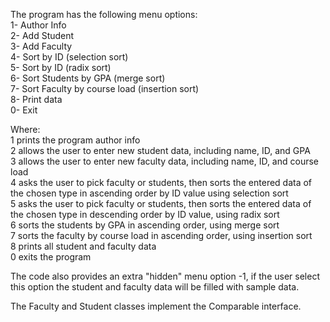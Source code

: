 The program has the following menu options:  
1- Author Info  
2- Add Student  
3- Add Faculty  
4- Sort by ID (selection sort)  
5- Sort by ID (radix sort)  
6- Sort Students by GPA (merge sort)  
7- Sort Faculty by course load (insertion sort)  
8- Print data  
0- Exit  

Where:  
1 prints the program author info  
2 allows the user to enter new student data, including name, ID, and GPA  
3 allows the user to enter new faculty data, including name, ID, and course load  
4 asks the user to pick faculty or students, then sorts the entered data of the chosen type in ascending order by ID value using selection sort  
5 asks the user to pick faculty or students, then sorts the entered data of the chosen type in descending order by ID value, using radix sort  
6 sorts the students by GPA in ascending order, using merge sort  
7 sorts the faculty by course load in ascending order, using insertion sort  
8 prints all student and faculty data  
0 exits the program  
  
The code also provides an extra "hidden" menu option -1, if the user select this option the student and faculty data will be filled with sample data.  

The Faculty and Student classes implement the Comparable interface.
